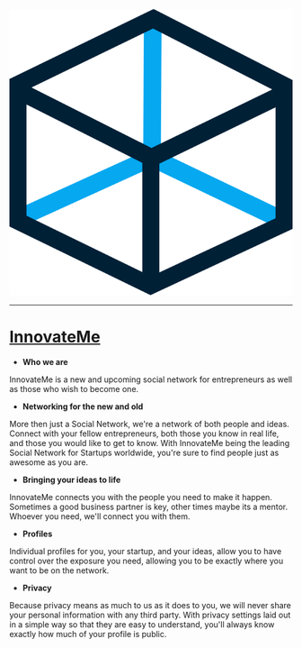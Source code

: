 
![InnovateMe](/logo.png)

---

# [InnovateMe](innovateme.com "InnovateMe")

- **Who we are**

InnovateMe is a new and upcoming social network for entrepreneurs as well as those who wish to become one.

- **Networking for the new and old**

More then just a Social Network, we're a network of both people and ideas. Connect with your fellow entrepreneurs, both those you know in real life, and those you would like to get to know. With InnovateMe being the leading Social Network for Startups worldwide, you're sure to find people just as awesome as you are.

- **Bringing your ideas to life**

InnovateMe connects you with the people you need to make it happen. Sometimes a good business partner is key, other times maybe its a mentor. Whoever you need, we'll connect you with them.

- **Profiles**

Individual profiles for you, your startup, and your ideas, allow you to have control over the exposure you need, allowing you to be exactly where you want to be on the network.

- **Privacy**

Because privacy means as much to us as it does to you, we will never share your personal information with any third party. With privacy settings laid out in a simple way so that they are easy to understand, you'll always know exactly how much of your profile is public.
